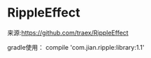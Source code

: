 # RippleEffect
来源:https://github.com/traex/RippleEffect

gradle使用：
compile 'com.jian.ripple:library:1.1'
